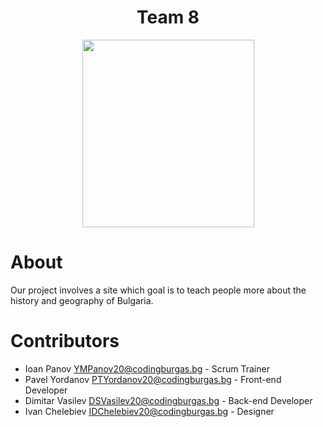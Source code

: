 <h1 align = "center">Team 8</h1>
<p align="center"><img height="300" width="275" alt="" src="https://c.tenor.com/0yWwvzpYJwAAAAAC/ketakuma-takadabear.gif"></p>

# About

<p>Our project involves a site which goal is to teach people more about the history and geography of Bulgaria.</p>

# Contributors
* Ioan Panov <YMPanov20@codingburgas.bg> - Scrum Trainer
* Pavel Yordanov <PTYordanov20@codingburgas.bg> - Front-end Developer
* Dimitar Vasilev <DSVasilev20@codingburgas.bg> - Back-end Developer
* Ivan Chelebiev <IDChelebiev20@codingburgas.bg> - Designer
